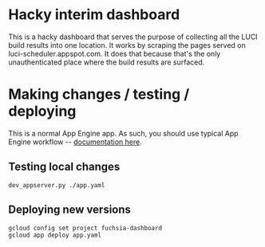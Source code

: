 # Hacky interim dashboard

This is a hacky dashboard that serves the purpose of collecting all the
LUCI build results into one location.  It works by scraping the pages served
on luci-scheduler.appspot.com.  It does that because that's the only
unauthenticated place where the build results are surfaced.

# Making changes / testing / deploying

This is a normal App Engine app.  As such, you should use typical App Engine
workflow -- [documentation here](https://cloud.google.com/appengine/docs/python/).

## Testing local changes

```
dev_appserver.py ./app.yaml
```

## Deploying new versions

```
gcloud config set project fuchsia-dashboard
gcloud app deploy app.yaml
```
